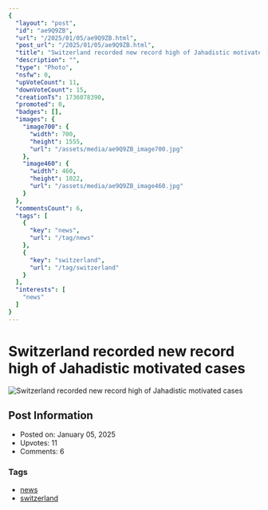 ```yaml
---
{
  "layout": "post",
  "id": "ae9Q9ZB",
  "url": "/2025/01/05/ae9Q9ZB.html",
  "post_url": "/2025/01/05/ae9Q9ZB.html",
  "title": "Switzerland recorded new record high of Jahadistic motivated cases",
  "description": "",
  "type": "Photo",
  "nsfw": 0,
  "upVoteCount": 11,
  "downVoteCount": 15,
  "creationTs": 1736078390,
  "promoted": 0,
  "badges": [],
  "images": {
    "image700": {
      "width": 700,
      "height": 1555,
      "url": "/assets/media/ae9Q9ZB_image700.jpg"
    },
    "image460": {
      "width": 460,
      "height": 1022,
      "url": "/assets/media/ae9Q9ZB_image460.jpg"
    }
  },
  "commentsCount": 6,
  "tags": [
    {
      "key": "news",
      "url": "/tag/news"
    },
    {
      "key": "switzerland",
      "url": "/tag/switzerland"
    }
  ],
  "interests": [
    "news"
  ]
}
---
```


# Switzerland recorded new record high of Jahadistic motivated cases

![Switzerland recorded new record high of Jahadistic motivated cases](/assets/media/ae9Q9ZB_image700.jpg)

## Post Information

- Posted on: January 05, 2025
- Upvotes: 11
- Comments: 6

### Tags

- [news](/tag/news)
- [switzerland](/tag/switzerland)
